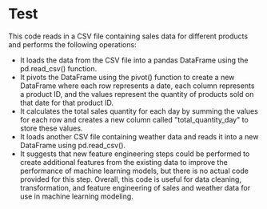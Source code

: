 # Test
This code reads in a CSV file containing sales data for different products and performs the following operations:
- It loads the data from the CSV file into a pandas DataFrame using the pd.read_csv() function.
- It pivots the DataFrame using the pivot() function to create a new DataFrame where each row represents a date, each column represents a product ID, and the values represent the quantity of products sold on that date for that product ID.
- It calculates the total sales quantity for each day by summing the values for each row and creates a new column called "total_quantity_day" to store these values.
- It loads another CSV file containing weather data and reads it into a new DataFrame using pd.read_csv().
- It suggests that new feature engineering steps could be performed to create additional features from the existing data to improve the performance of machine learning models, but there is no actual code provided for this step.
Overall, this code is useful for data cleaning, transformation, and feature engineering of sales and weather data for use in machine learning modeling.
